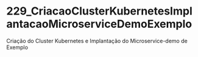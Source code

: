 # 229_CriacaoClusterKubernetesImplantacaoMicroserviceDemoExemplo
Criação do Cluster Kubernetes e Implantação do Microservice-demo de Exemplo
